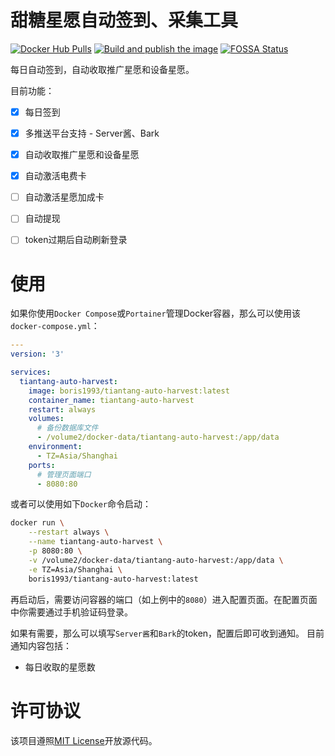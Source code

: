 ﻿# 甜糖星愿自动签到、采集工具

[![Docker Hub Pulls](https://img.shields.io/docker/pulls/boris1993/tiantang-auto-harvest)](https://hub.docker.com/r/boris1993/tiantang-auto-harvest)
[![Build and publish the image](https://github.com/boris1993/tiantang-auto-harvest/actions/workflows/build-image.yml/badge.svg)](https://hub.docker.com/r/boris1993/tiantang-auto-harvest)
[![FOSSA Status](https://app.fossa.com/api/projects/git%2Bgithub.com%2Fboris1993%2Ftiantang-auto-harvest.svg?type=shield)](https://app.fossa.com/projects/git%2Bgithub.com%2Fboris1993%2Ftiantang-auto-harvest?ref=badge_shield)

每日自动签到，自动收取推广星愿和设备星愿。

目前功能：

- [x] 每日签到
- [x] 多推送平台支持 - Server酱、Bark
- [x] 自动收取推广星愿和设备星愿
- [x] 自动激活电费卡
- [ ] 自动激活星愿加成卡
- [ ] 自动提现
- [ ] token过期后自动刷新登录


# 使用

如果你使用`Docker Compose`或`Portainer`管理Docker容器，那么可以使用该`docker-compose.yml`：

```yaml
---
version: '3'

services:
  tiantang-auto-harvest:
    image: boris1993/tiantang-auto-harvest:latest
    container_name: tiantang-auto-harvest
    restart: always
    volumes: 
      # 备份数据库文件
      - /volume2/docker-data/tiantang-auto-harvest:/app/data
    environment:
      - TZ=Asia/Shanghai
    ports:
      # 管理页面端口
      - 8080:80
```

或者可以使用如下`Docker`命令启动：

```bash
docker run \
    --restart always \
    --name tiantang-auto-harvest \
    -p 8080:80 \
    -v /volume2/docker-data/tiantang-auto-harvest:/app/data \
    -e TZ=Asia/Shanghai \
    boris1993/tiantang-auto-harvest:latest
```

再启动后，需要访问容器的端口（如上例中的`8080`）进入配置页面。在配置页面中你需要通过手机验证码登录。

如果有需要，那么可以填写`Server酱`和`Bark`的token，配置后即可收到通知。
目前通知内容包括：

- 每日收取的星愿数

# 许可协议

该项目遵照[MIT License](LICENSE)开放源代码。
